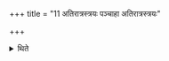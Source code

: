 +++
title = "11 अतिरात्रस्त्रयः पञ्चाहा अतिरात्रस्त्रयः"

+++

<details><summary>थिते</summary>

अतिरात्रस्त्रयः पञ्चाहा अतिरात्रस्त्रयः पञ्चाहा अतिरात्रः ११
</details>
